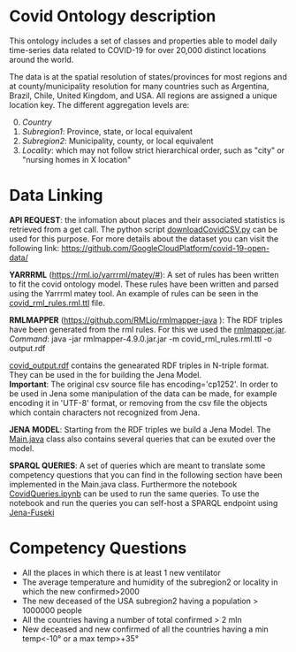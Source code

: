 # Covid Ontology description

This ontology includes a set of classes and properties able to model 
daily time-series data related to COVID-19 for over 20,000 distinct locations around the world.<br>
<p>
The data is at the spatial resolution of states/provinces for most regions and at 
county/municipality resolution for many countries such as Argentina, Brazil, Chile, United Kingdom, and USA. 
All regions are assigned a unique location key. The different aggregation levels are:

0. *Country*
1. *Subregion1*:  Province, state, or local equivalent
2. *Subregion2*: Municipality, county, or local equivalent
3. *Locality*: which may not follow strict hierarchical order, such as "city" or "nursing homes in X location"

# Data Linking
**API REQUEST**: the infomation about places and their associated statistics is retrieved from a get call. 
The python script [downloadCovidCSV.py](downloadCovidCSV.py) can be used for this purpose. 
For more details about the dataset you can visit the following link:
https://github.com/GoogleCloudPlatform/covid-19-open-data/

**YARRRML** (https://rml.io/yarrrml/matey/#): A set of rules has been written to fit the covid ontology model. 
These rules have been written and parsed using the Yarrrml matey tool. An example of rules can be seen in the [covid_rml_rules.rml.ttl](covid_rml_rules.rml.ttl) file.

**RMLMAPPER** (https://github.com/RMLio/rmlmapper-java ): The RDF triples have been generated from the rml rules. For this we used the [rmlmapper.jar](./../rmlmapper-4.9.0.jar).
<br> *Command*: java -jar rmlmapper-4.9.0.jar.jar -m covid_rml_rules.rml.ttl -o output.rdf

[covid_output.rdf](covid_output.rdf) contains the genearated RDF triples in N-triple format. They can be used in the for building the Jena Model.<br>
**Important**: The original csv source file has encoding='cp1252'. In order to be used in Jena some manipulation of the data can be made, 
for example encoding it in 'UTF-8' format, or removing from the csv file the objects which contain characters not recognized from Jena.

**JENA MODEL**: Starting from the RDF triples we build a Jena Model. The [Main.java](kecovid/src/main/java/Main.java) class also contains several queries that can be exuted over the model.

**SPARQL QUERIES**: A set of queries which are meant to translate some competency questions that you can find in the following section
 have been implemented in the Main.java class. Furthermore the notebook [CovidQueries.ipynb](./CovidQueries.ipynb) can be used to run the same queries.
To use the notebook and run the queries you can self-host a SPARQL endpoint using [Jena-Fuseki](https://jena.apache.org/documentation/fuseki2/)

# Competency Questions

* All the places in which there is at least 1 new ventilator
* The average temperature and humidity of the subregion2 or locality in which the new confirmed>2000
* The new deceased of the USA subregion2 having a population > 1000000 people
* All the countries having a number of total confirmed > 2 mln
* New deceased and new confirmed of all the countries having a min temp<-10° or a max temp>+35°